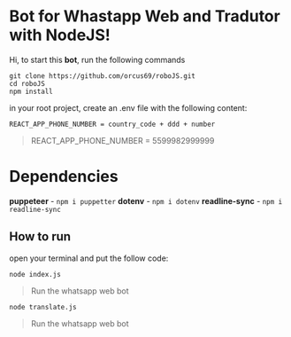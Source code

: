 # Bot for Whastapp Web and Tradutor with NodeJS!

Hi, to start this **bot**, run the following commands

    git clone https://github.com/orcus69/roboJS.git
    cd roboJS
    npm install
in your root project, create an .env file with the following content:

    REACT_APP_PHONE_NUMBER = country_code + ddd + number

> REACT_APP_PHONE_NUMBER = 5599982999999

# Dependencies

**puppeteer**  - `npm i puppetter`
**dotenv**  - `npm i dotenv`
**readline-sync**  - `npm i readline-sync`

## How to run

open your terminal and put the follow code:

    node index.js

> Run the whatsapp web bot

    node translate.js

>  Run the whatsapp web bot

